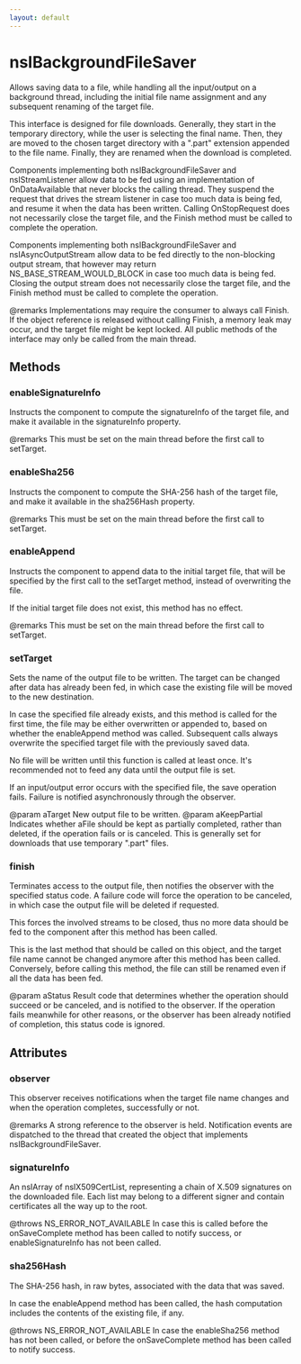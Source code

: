 ```yaml
---
layout: default
---
```


# nsIBackgroundFileSaver #

Allows saving data to a file, while handling all the input/output on a
background thread, including the initial file name assignment and any
subsequent renaming of the target file.

This interface is designed for file downloads.  Generally, they start in the
temporary directory, while the user is selecting the final name.  Then, they
are moved to the chosen target directory with a ".part" extension appended to
the file name.  Finally, they are renamed when the download is completed.

Components implementing both nsIBackgroundFileSaver and nsIStreamListener
allow data to be fed using an implementation of OnDataAvailable that never
blocks the calling thread.  They suspend the request that drives the stream
listener in case too much data is being fed, and resume it when the data has
been written.  Calling OnStopRequest does not necessarily close the target
file, and the Finish method must be called to complete the operation.

Components implementing both nsIBackgroundFileSaver and nsIAsyncOutputStream
allow data to be fed directly to the non-blocking output stream, that however
may return NS_BASE_STREAM_WOULD_BLOCK in case too much data is being fed.
Closing the output stream does not necessarily close the target file, and the
Finish method must be called to complete the operation.

@remarks Implementations may require the consumer to always call Finish.  If
         the object reference is released without calling Finish, a memory
         leak may occur, and the target file might be kept locked. All
         public methods of the interface may only be called from the main
         thread.


## Methods ##

### enableSignatureInfo ###

Instructs the component to compute the signatureInfo of the target file,
and make it available in the signatureInfo property.

@remarks This must be set on the main thread before the first call to
         setTarget.


### enableSha256 ###

Instructs the component to compute the SHA-256 hash of the target file, and
make it available in the sha256Hash property.

@remarks This must be set on the main thread before the first call to
         setTarget.


### enableAppend ###

Instructs the component to append data to the initial target file, that
will be specified by the first call to the setTarget method, instead of
overwriting the file.

If the initial target file does not exist, this method has no effect.

@remarks This must be set on the main thread before the first call to
         setTarget.


### setTarget ###

Sets the name of the output file to be written.  The target can be changed
after data has already been fed, in which case the existing file will be
moved to the new destination.

In case the specified file already exists, and this method is called for
the first time, the file may be either overwritten or appended to, based on
whether the enableAppend method was called.  Subsequent calls always
overwrite the specified target file with the previously saved data.

No file will be written until this function is called at least once.  It's
recommended not to feed any data until the output file is set.

If an input/output error occurs with the specified file, the save operation
fails.  Failure is notified asynchronously through the observer.

@param aTarget
       New output file to be written.
@param aKeepPartial
       Indicates whether aFile should be kept as partially completed,
       rather than deleted, if the operation fails or is canceled.  This is
       generally set for downloads that use temporary ".part" files.


### finish ###

Terminates access to the output file, then notifies the observer with the
specified status code.  A failure code will force the operation to be
canceled, in which case the output file will be deleted if requested.

This forces the involved streams to be closed, thus no more data should be
fed to the component after this method has been called.

This is the last method that should be called on this object, and the
target file name cannot be changed anymore after this method has been
called.  Conversely, before calling this method, the file can still be
renamed even if all the data has been fed.

@param aStatus
       Result code that determines whether the operation should succeed or
       be canceled, and is notified to the observer.  If the operation
       fails meanwhile for other reasons, or the observer has been already
       notified of completion, this status code is ignored.


## Attributes ##

### observer ###

This observer receives notifications when the target file name changes and
when the operation completes, successfully or not.

@remarks A strong reference to the observer is held.  Notification events
         are dispatched to the thread that created the object that
         implements nsIBackgroundFileSaver.


### signatureInfo ###

An nsIArray of nsIX509CertList, representing a chain of X.509 signatures on
the downloaded file. Each list may belong to a different signer and contain
certificates all the way up to the root.

@throws NS_ERROR_NOT_AVAILABLE
        In case this is called before the onSaveComplete method has been
        called to notify success, or enableSignatureInfo has not been
        called.


### sha256Hash ###

The SHA-256 hash, in raw bytes, associated with the data that was saved.

In case the enableAppend method has been called, the hash computation
includes the contents of the existing file, if any.

@throws NS_ERROR_NOT_AVAILABLE
        In case the enableSha256 method has not been called, or before the
        onSaveComplete method has been called to notify success.

